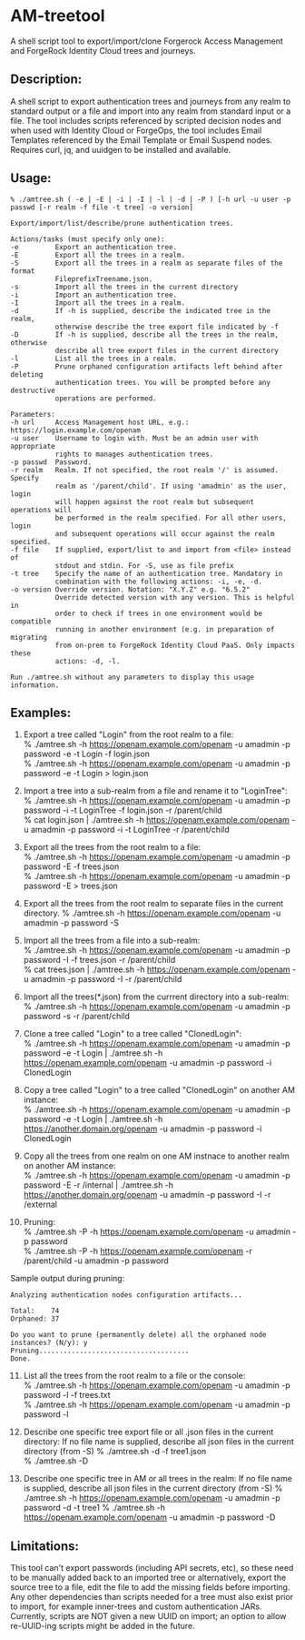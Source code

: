 # AM-treetool
A shell script tool to export/import/clone Forgerock Access Management and ForgeRock Identity Cloud trees and journeys.

## Description:
A shell script to export authentication trees and journeys from any realm to standard output or a file and import into any realm from standard input or a file. The tool includes scripts referenced by scripted decision nodes and when used with Identity Cloud or ForgeOps, the tool includes Email Templates referenced by the Email Template or Email Suspend nodes. Requires curl, jq, and uuidgen to be installed and available.


## Usage: 
    % ./amtree.sh ( -e | -E | -i | -I | -l | -d | -P ) [-h url -u user -p passwd [-r realm -f file -t tree] -o version]

    Export/import/list/describe/prune authentication trees.

    Actions/tasks (must specify only one):
    -e         Export an authentication tree.
    -E         Export all the trees in a realm.
    -S         Export all the trees in a realm as separate files of the format
               FileprefixTreename.json.
    -s         Import all the trees in the current directory
    -i         Import an authentication tree.
    -I         Import all the trees in a realm.
    -d         If -h is supplied, describe the indicated tree in the realm,
               otherwise describe the tree export file indicated by -f
    -D         If -h is supplied, describe all the trees in the realm, otherwise
               describe all tree export files in the current directory
    -l         List all the trees in a realm.
    -P         Prune orphaned configuration artifacts left behind after deleting
               authentication trees. You will be prompted before any destructive
               operations are performed.

    Parameters:
    -h url     Access Management host URL, e.g.: https://login.example.com/openam
    -u user    Username to login with. Must be an admin user with appropriate
               rights to manages authentication trees.
    -p passwd  Password.
    -r realm   Realm. If not specified, the root realm '/' is assumed. Specify
               realm as '/parent/child'. If using 'amadmin' as the user, login
               will happen against the root realm but subsequent operations will
               be performed in the realm specified. For all other users, login
               and subsequent operations will occur against the realm specified.
    -f file    If supplied, export/list to and import from <file> instead of
               stdout and stdin. For -S, use as file prefix
    -t tree    Specify the name of an authentication tree. Mandatory in
               combination with the following actions: -i, -e, -d.
    -o version Override version. Notation: "X.Y.Z" e.g. "6.5.2"
               Override detected version with any version. This is helpful in
               order to check if trees in one environment would be compatible 
               running in another environment (e.g. in preparation of migrating
               from on-prem to ForgeRock Identity Cloud PaaS. Only impacts these
               actions: -d, -l.

    Run ./amtree.sh without any parameters to display this usage information.

## Examples:
1) Export a tree called "Login" from the root realm to a file:  
    % ./amtree.sh -h https://openam.example.com/openam -u amadmin -p password -e -t Login -f login.json  
    % ./amtree.sh -h https://openam.example.com/openam -u amadmin -p password -e -t Login > login.json  
  
2) Import a tree into a sub-realm from a file and rename it to "LoginTree":  
    % ./amtree.sh -h https://openam.example.com/openam -u amadmin -p password -i -t LoginTree -f login.json -r /parent/child  
    % cat login.json | ./amtree.sh -h https://openam.example.com/openam -u amadmin -p password -i -t LoginTree -r /parent/child  
  
3) Export all the trees from the root realm to a file:  
    % ./amtree.sh -h https://openam.example.com/openam -u amadmin -p password -E -f trees.json  
    % ./amtree.sh -h https://openam.example.com/openam -u amadmin -p password -E > trees.json  
  
4) Export all the trees from the root realm to separate files in the current directory. 
    % ./amtree.sh -h https://openam.example.com/openam -u amadmin -p password -S  
  
5) Import all the trees from a file into a sub-realm:  
    % ./amtree.sh -h https://openam.example.com/openam -u amadmin -p password -I -f trees.json -r /parent/child  
    % cat trees.json | ./amtree.sh -h https://openam.example.com/openam -u amadmin -p password -I -r /parent/child  
  
6) Import all the trees(*.json) from the currrent directory into a sub-realm:  
    % ./amtree.sh -h https://openam.example.com/openam -u amadmin -p password -s -r /parent/child  
  
7) Clone a tree called "Login" to a tree called "ClonedLogin":  
    % ./amtree.sh -h https://openam.example.com/openam -u amadmin -p password -e -t Login | ./amtree.sh -h https://openam.example.com/openam -u amadmin -p password -i ClonedLogin  
  
8) Copy a tree called "Login" to a tree called "ClonedLogin" on another AM instance:  
    % ./amtree.sh -h https://openam.example.com/openam -u amadmin -p password -e -t Login | ./amtree.sh -h https://another.domain.org/openam -u amadmin -p password -i ClonedLogin  
  
9) Copy all the trees from one realm on one AM instnace to another realm on another AM instance:  
    % ./amtree.sh -h https://openam.example.com/openam -u amadmin -p password -E -r /internal | ./amtree.sh -h https://another.domain.org/openam -u amadmin -p password -I -r /external  
  
10) Pruning:  
    % ./amtree.sh -P -h https://openam.example.com/openam -u amadmin -p password  
    % ./amtree.sh -P -h https://openam.example.com/openam -r /parent/child -u amadmin -p password  
  
   Sample output during pruning:  
       
    Analyzing authentication nodes configuration artifacts...  
       
    Total:    74  
    Orphaned: 37  
     
    Do you want to prune (permanently delete) all the orphaned node instances? (N/y): y  
    Pruning.....................................  
    Done.
  
11) List all the trees from the root realm to a file or the console:  
    % ./amtree.sh -h https://openam.example.com/openam -u amadmin -p password -l -f trees.txt  
    % ./amtree.sh -h https://openam.example.com/openam -u amadmin -p password -l
  
12) Describe one specific tree export file or all .json files in the current directory:
    If no file name is supplied, describe all json files in the current directory (from -S)
    % ./amtree.sh -d -f tree1.json  
    % ./amtree.sh -D
  
13) Describe one specific tree in AM or all trees in the realm:
    If no file name is supplied, describe all json files in the current directory (from -S)
    % ./amtree.sh -h https://openam.example.com/openam -u amadmin -p password -d -t tree1
    % ./amtree.sh -h https://openam.example.com/openam -u amadmin -p password -D

## Limitations:
This tool can't export passwords (including API secrets, etc), so these need to be manually added back to an imported tree or alternatively, export the source tree to a file, edit the file to add the missing fields before importing. Any other dependencies than scripts needed for a tree must also exist prior to import, for example inner-trees and custom authentication JARs. Currently, scripts are NOT given a new UUID on import; an option to allow re-UUID-ing scripts might be added in the future.

